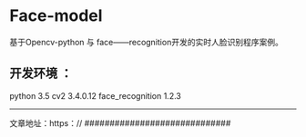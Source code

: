 # Face-model
基于Opencv-python 与 face——recognition开发的实时人脸识别程序案例。

开发环境 ： 
-------------------------
python 3.5
cv2 3.4.0.12
face_recognition 1.2.3

--------------------------

文章地址：https：// #############################
